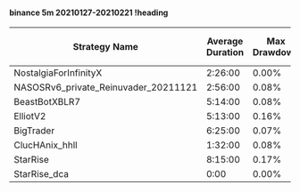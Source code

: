 #### binance 5m 20210127-20210221 !heading
| Strategy Name                        | Average Duration | Max Drawdown | Average Profit | Cum Profit | Tot Profit USDT | Trade Count | Win Rate |
| ------------------------------------ | ---------------- | ------------ | -------------- | ---------- | --------------- | ----------- | -------- |
| NostalgiaForInfinityX                | 2:26:00          | 0.00%        | 2.80%          | 501.56%    | 78.37           | 179         | 98.88%   |
| NASOSRv6_private_Reinuvader_20211121 | 2:56:00          | 0.08%        | 1.65%          | 584.37%    | 211.48          | 355         | 94.08%   |
| BeastBotXBLR7                        | 5:14:00          | 0.08%        | 1.27%          | 499.42%    | 154.04          | 393         | 65.65%   |
| ElliotV2                             | 5:13:00          | 0.16%        | 1.79%          | 789.99%    | 366.1           | 442         | 88.24%   |
| BigTrader                            | 6:25:00          | 0.07%        | 3.21%          | 263.00%    | 68.27           | 82          | 98.78%   |
| ClucHAnix_hhll                       | 1:32:00          | 0.08%        | 1.01%          | 697.13%    | 291.08          | 687         | 92.29%   |
| StarRise                             | 8:15:00          | 0.17%        | 0.87%          | 216.36%    | 53.41           | 249         | 97.99%   |
| StarRise_dca                         | 0:00             | 0.00%        | 0.00%          | 0.00%      | 0               | 0           | NaN%     |